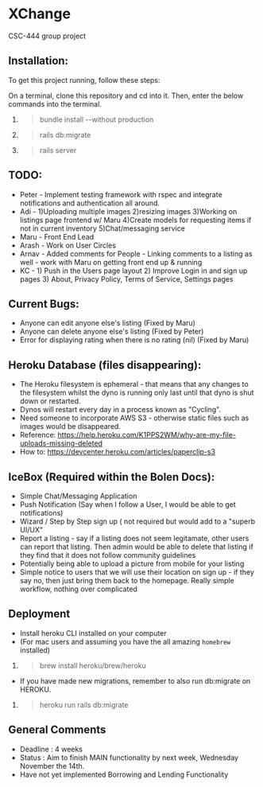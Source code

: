 # XChange

CSC-444 group project

## Installation:
To get this project running, follow these steps:

 On a terminal, clone this repository and cd into it. Then, enter the below commands into the terminal.
1. >bundle install --without production
2. >rails db:migrate
3. >rails server

## TODO:
* Peter - Implement testing framework with rspec and integrate notifications and authentication all around.
* Adi - 1)Uploading multiple images 2)resizing images 3)Working on listings page frontend w/ Maru 4)Create models for requesting items if not in current inventory 5)Chat/messaging service
* Maru - Front End Lead
* Arash - Work on User Circles
* Arnav - Added comments for People - Linking comments to a listing as well - work with Maru on getting front end up & running
* KC - 1) Push in the Users page layout 2) Improve Login in and sign up pages 3) About, Privacy Policy, Terms of Service, Settings pages  

## Current Bugs:
* Anyone can edit anyone else's listing (Fixed by Maru)
* Anyone can delete anyone else's listing (Fixed by Peter)
* Error for displaying rating when there is no rating (nil) (Fixed by Maru)

## Heroku Database (files disappearing):
* The Heroku filesystem is ephemeral - that means that any changes to the filesystem whilst the dyno is running only last until that dyno is shut down or restarted.
* Dynos will restart every day in a process known as "Cycling".
* Need someone to incorporate AWS S3 - otherwise static files such as images would be disappeared.
* Reference: https://help.heroku.com/K1PPS2WM/why-are-my-file-uploads-missing-deleted
* How to: https://devcenter.heroku.com/articles/paperclip-s3

## IceBox (Required within the Bolen Docs):
* Simple Chat/Messaging Application
* Push Notification (Say when I follow a User, I would be able to get notifications)
* Wizard / Step by Step sign up ( not required but would add to a "superb UI/UX"
* Report a listing - say if a listing does not seem legitamate, other users can report that listing. Then admin would be able to delete that listing if they find that it does not follow community guidelines 
* Potentially being able to upload a picture from mobile for your listing 
* Simple notice to users that we will use their location on sign up - if they say no, then just bring them back to the homepage. Really simple workflow, nothing over complicated

## Deployment
* Install heroku CLI installed on your computer
* (For mac users and assuming you have the all amazing `homebrew` installed)
1. >brew install heroku/brew/heroku

* If you have made new migrations, remember to also run db:migrate on HEROKU.

1. >heroku run rails db:migrate

## General Comments
* Deadline : 4 weeks
* Status : Aim to finish MAIN functionality by next week, Wednesday November the 14th.
* Have not yet implemented Borrowing and Lending Functionality 
